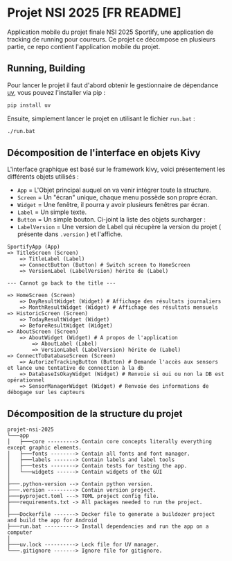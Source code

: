# Projet NSI 2025 [FR README]
Application mobile du projet finale NSI 2025 Sportify, une application de tracking de running pour coureurs. Ce projet ce décompose en plusieurs partie, ce repo contient l'application mobile du projet.

## Running, Building
Pour lancer le projet il faut d'abord obtenir le gestionnaire de dépendance [uv](), vous pouvez l'installer via pip :
```sh
pip install uv
```
Ensuite, simplement lancer le projet en utilisant le fichier `run.bat` :
```sh
./run.bat
```

## Décomposition de l'interface en objets Kivy
L'interface graphique est basé sur le framework kivy, voici présentement les différents objets utilisés :
- `App` = L'Objet principal auquel on va venir intégrer toute la structure.
- `Screen` = Un "écran" unique, chaque menu possède son propre écran.
- `Widget` = Une fenêtre, il pourra y avoir plusieurs fenêtres par écran.
- `Label` = Un simple texte.
- `Button` = Un simple bouton.
Ci-joint la liste des objets surcharger :
- `LabelVersion` = Une version de Label qui récupère la version du projet ( présente dans `.version` ) et l'affiche.

```
SportifyApp (App)
=> TitleScreen (Screen)
    => TitleLabel (Label)
    => ConnectButton (Button) # Switch screen to HomeScreen
    => VersionLabel (LabelVersion) hérite de (Label)

--- Cannot go back to the title ---

=> HomeScreen (Screen)
    => DayResultWidget (Widget) # Affichage des résultats journaliers
    => MonthResultWidget (Widget) # Affichage des résultats mensuels
=> HistoricScreen (Screen)
    => TodayResultWidget (Widget)
    => BeforeResultWidget (Widget)
=> AboutScreen (Screen)
    => AboutWidget (Widget) # A propos de l'application
        => AboutLabel (Label)
        => VersionLabel (LabelVersion) hérite de (Label)
=> ConnectToDatabaseScreen (Screen)
    => AutorizeTrackingButton (Button) # Demande l'accès aux sensors et lance une tentative de connection à la db
    => DatabaseIsOkayWidget (Widget) # Renvoie si oui ou non la DB est opérationnel
    => SensorManagerWidget (Widget) # Renvoie des informations de débogage sur les capteurs
```

## Décomposition de la structure du projet
```
projet-nsi-2025
└───app
│   ├───core ---------> Contain core concepts literally everything except graphic elements.
│   ├───fonts --------> Contain all fonts and font manager.
│   ├───labels -------> Contain labels and label tools
│   ├───tests --------> Contain tests for testing the app.
│   └───widgets ------> Contain widgets of the GUI
│
├───.python-version --> Contain python version.
├───.version ---------> Contain version project.
├───pyproject.toml ---> TOML project config file.
├───requirements.txt -> All packages needed to run the project.
│
├───Dockerfile -------> Docker file to generate a buildozer project and build the app for Android
├───run.bat ----------> Install dependencies and run the app on a computer
│
├───uv.lock ----------> Lock file for UV manager.
└───.gitignore -------> Ignore file for gitignore.


```